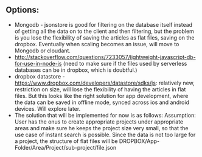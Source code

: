 Options:
--------

- Mongodb - jsonstore is good for filtering on the database itself instead of getting all the data on to the client and then filtering, but the problem is you lose the flexibility of saving the articles as flat files, saving on the dropbox.
Eventually when scaling becomes an issue, will move to Mongodb or cloudant.
- http://stackoverflow.com/questions/7233057/lightweight-javascript-db-for-use-in-node-js
(need to make sure if the files used by serverless databases can be in dropbox, which is doubtful.)
- dropbox datastore - https://www.dropbox.com/developers/datastore/sdks/js: relatively new, restriction on size, will lose the flexibility of having the articles in flat files. But this looks like the right solution for app development, where the data can be saved in offline mode, synced across ios and android devices. Will explore later.
- The solution that will be implemented for now is as follows:
Assumption: User has the onus to create appropriate projects under appropriate areas and make sure he keeps the project size very small, so that the use case of instant search is possible. Since the data is not too large for a project, the structure of flat files will be DROPBOX/App-Folder/Area/Project/sub-project/file.json

